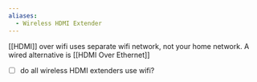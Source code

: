```yaml
---
aliases:
  - Wireless HDMI Extender
---
```


[[HDMI]] over wifi uses separate wifi network, not your home network.
A wired alternative is [[HDMI Over Ethernet]]

- [ ] do all wireless HDMI extenders use wifi?

